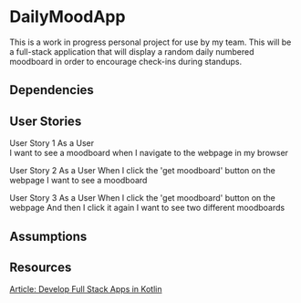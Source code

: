# DailyMoodApp

This is a work in progress personal project for use by my team. This will be a full-stack application that will display a random daily numbered moodboard in order to encourage check-ins during standups.

## Dependencies 

## User Stories 

User Story 1
As a User  
I want to see a moodboard when I navigate to the webpage in my browser

User Story 2 
As a User
When I click the 'get moodboard' button on the webpage 
I want to see a moodboard

User Story 3
As a User 
When I click the 'get moodboard' button on the webpage
And then I click it again
I want to see two different moodboards

## Assumptions 

## Resources
[Article: Develop Full Stack Apps in Kotlin](https://medium.com/globant/develop-full-stack-app-using-kotlin-f3c1bb9db440)

